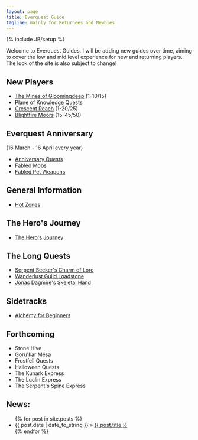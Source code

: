 ```yaml
---
layout: page
title: Everquest Guide
tagline: mainly for Returnees and Newbies
---
```

{% include JB/setup %}

Welcome to Everquest Guides.  I will be adding new guides over time, aiming to cover the low and mid level experience for new and returning players.  The look of the site is also subject to change!

New Players
-----------

- [The Mines of Gloomingdeep](guides/mines-of-gloomingdeep) (1-10/15)
- [Plane of Knowledge Quests](guides/plane-of-knowledge-quests)
- [Crescent Reach](guides/crescent-reach) (1-20/25)
- [Blightfire Moors](guides/blightfire-moors) (15-45/50)

Everquest Anniversary
---------------------
(16 March - 16 April every year)

- [Anniversary Quests](guides/anniversary-quests)
- [Fabled Mobs](guides/fabled-mobs)
- [Fabled Pet Weapons](guides/fabled-pet-weapons)

General Information
-------------------

- [Hot Zones](guides/hot-zones)

The Hero's Journey
------------------

- [The Hero's Journey](guides/heros-journey)

The Long Quests
---------------

- [Serpent Seeker's Charm of Lore](guides/charm-of-lore)
- [Wanderlust Guild Loadstone](guides/wanderlust-guild-loadstone)
- [Jonas Dagmire's Skeletal Hand](guides/jonas-dagmires-skeletal-hand)

Sidetracks
----------

- [Alchemy for Beginners](guides/alchemy)

Forthcoming
-----------

- Stone Hive
- Goru'kar Mesa
- Frostfell Quests
- Halloween Quests
- The Kunark Express
- The Luclin Express
- The Serpent's Spine Express


News:
-----

<ul class="posts">
  {% for post in site.posts %}
    <li><span>{{ post.date | date_to_string }}</span> &raquo; <a href="http://www.paullynch.org/eqguide{{ BASE_PATH }}{{ post.url }}">{{ post.title }}</a></li>
  {% endfor %}
</ul>
